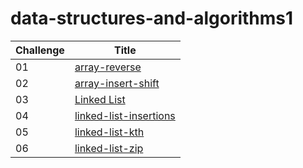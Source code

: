 # data-structures-and-algorithms1


Challenge | Title |
| ----------- | ----------- |
| 01 | [array-reverse](array-reverse/README.md) |
| 02 | [array-insert-shift](array-insert-shift/README.md) |
| 03 | [Linked List](linked-list/README.md) |
| 04 | [linked-list-insertions](linked-list-insertions/README.md) |
| 05 | [linked-list-kth](linked-list-kth/README.md) | 
 |06 | [linked-list-zip](linked-list-zip/README.md) |